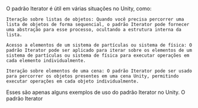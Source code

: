 O padrão Iterator é útil em várias situações no Unity, como:

    Iteração sobre listas de objetos: Quando você precisa percorrer uma lista de objetos de forma sequencial, o padrão Iterator pode fornecer uma abstração para esse processo, ocultando a estrutura interna da lista.

    Acesso a elementos de um sistema de partículas ou sistema de física: O padrão Iterator pode ser aplicado para iterar sobre os elementos de um sistema de partículas ou sistema de física para executar operações em cada elemento individualmente.

    Iteração sobre elementos de uma cena: O padrão Iterator pode ser usado para percorrer os objetos presentes em uma cena Unity, permitindo executar operações em cada objeto individualmente.

Esses são apenas alguns exemplos de uso do padrão Iterator no Unity. O padrão Iterator


